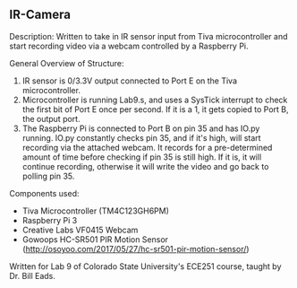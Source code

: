 ## IR-Camera

Description: Written to take in IR sensor input from Tiva microcontroller and start recording video via a webcam controlled by a Raspberry Pi.

General Overview of Structure:
1. IR sensor is 0/3.3V output connected to Port E on the Tiva microcontroller.
2. Microcontroller is running Lab9.s, and uses a SysTick interrupt to check the first bit of Port E once per second. If it is a 1, it gets copied to Port B, the output port.
3. The Raspberry Pi is connected to Port B on pin 35 and has IO.py running. IO.py constantly checks pin 35, and if it's high, will start recording via the attached webcam. It records for a pre-determined amount of time before checking if pin 35 is still high. If it is, it will continue recording, otherwise it will write the video and go back to polling pin 35.
     
Components used: 
- Tiva Microcontroller (TM4C123GH6PM)
- Raspberry Pi 3
- Creative Labs VF0415 Webcam
- Gowoops HC-SR501 PIR Motion Sensor (http://osoyoo.com/2017/05/27/hc-sr501-pir-motion-sensor/)

Written for Lab 9 of Colorado State University's ECE251 course, taught by Dr. Bill Eads.
